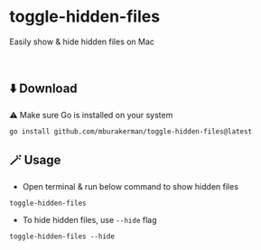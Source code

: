 # toggle-hidden-files

Easily show & hide hidden files on Mac

<br />

## ⬇️ Download

⚠️ Make sure Go is installed on your system

```shell
go install github.com/mburakerman/toggle-hidden-files@latest
```


## 🪄 Usage

- Open terminal & run below command to show hidden files

```shell
toggle-hidden-files
```

- To hide hidden files, use `--hide` flag

```shell
toggle-hidden-files --hide
```
